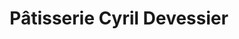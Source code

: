 ---
title: "Pâtisserie Cyril Devessier"
url: /issoire/patisserie-cyril-devessier/
shop: pâtisserie
---